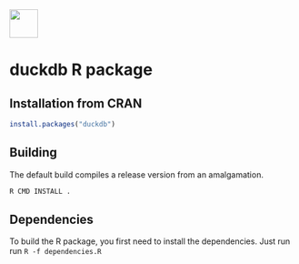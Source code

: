 <img src="https://duckdb.org/images/DuckDB_Logo_dl.png" height="50">

# duckdb R package

## Installation from CRAN

```r
install.packages("duckdb")
```

## Building

The default build compiles a release version from an amalgamation.

```sh
R CMD INSTALL .
```


## Dependencies

To build the R package, you first need to install the dependencies. Just run run `R -f dependencies.R`
